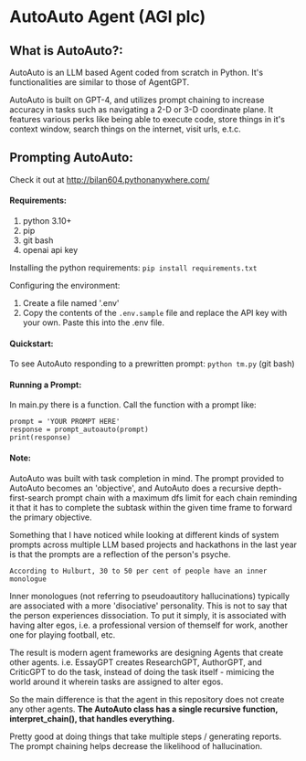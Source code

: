 # AutoAuto Agent (AGI plc)

## What is AutoAuto?:  
AutoAuto is an LLM based Agent coded from scratch in Python. It's functionalities are similar to those of AgentGPT.

AutoAuto is built on GPT-4, and utilizes prompt chaining to increase accuracy in tasks such as navigating a 2-D or 3-D coordinate plane. It features various perks like being able to execute code, store things in it's context window, search things on the internet, visit urls, e.t.c.

## Prompting AutoAuto:

Check it out at http://bilan604.pythonanywhere.com/ 

#### Requirements:
1. python 3.10+
2. pip
3. git bash
4. openai api key

Installing the python requirements:
```pip install requirements.txt```

Configuring the environment:
1. Create a file named '.env'
2. Copy the contents of the ```.env.sample``` file and replace the API key with your own. Paste this into the .env file.

#### Quickstart:
To see AutoAuto responding to a prewritten prompt:
```python tm.py``` (git bash)


#### Running a Prompt:
In main.py there is a function. Call the function with a prompt like:  
```
prompt = 'YOUR PROMPT HERE'
response = prompt_autoauto(prompt)
print(response)
```


#### Note:
AutoAuto was built with task completion in mind. The prompt provided to AutoAuto becomes an 'objective', and AutoAuto does a recursive depth-first-search prompt chain with a maximum dfs limit for each chain reminding it that it has to complete the subtask within the given time frame to forward the primary objective. 

Something that I have noticed while looking at different kinds of system prompts across multiple LLM based projects and hackathons in the last year is that the prompts are a reflection of the person's psyche.  

```According to Hulburt, 30 to 50 per cent of people have an inner monologue```

Inner monologues (not referring to pseudoautitory hallucinations) typically are associated with a more 'disociative' personality. This is not to say that the person experiences dissociation. To put it simply, it is associated with having alter egos, i.e. a professional version of themself for work, another one for playing football, etc.

The result is modern agent frameworks are designing Agents that create other agents. i.e. EssayGPT creates ResearchGPT, AuthorGPT, and CriticGPT to do the task, instead of doing the task itself - mimicing the world around it wherein tasks are assigned to alter egos.

So the main difference is that the agent in this repository does not create any other agents. <b> The AutoAuto class has a single recursive function, interpret_chain(), that handles everything. </b>

Pretty good at doing things that take multiple steps / generating reports. The prompt chaining helps decrease the likelihood of hallucination.




